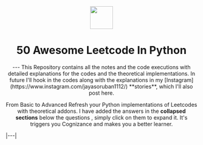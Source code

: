 <div align="center">
  <img height="60" src="https://img.icons8.com/color/344/python.png">
  <h1>50 Awesome Leetcode In Python</h1>
---
  <span> This Repository contains all the notes and the code executions with detailed explanations for the codes and the theoretical implementations. In future I'll hook in the codes along with the explanations in my [Instagram](https://www.instagram.com/jayasoruban1112/) **stories**, which I'll also post here.</b>
  
From Basic to Advanced Refresh your Python implementations of Leetcodes with theoretical addons. I have added the answers in the **collapsed sections** below the questions , simply click on them to expand it. It's triggers you Cognizance and makes you a better learner. </span>

</div>
 
|---|
